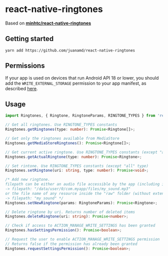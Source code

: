 # react-native-ringtones
Based on **[minhtc/react-native-ringtones](https://github.com/minhtc/react-native-ringtones)**

## Getting started

    yarn add https://github.com/juanamd/react-native-ringtones

## Permissions
If your app is used on devices that run Android API 18 or lower, you should add the `WRITE_EXTERNAL_STORAGE` permission to your app manifest, as described [here](https://developer.android.com/training/data-storage).

## Usage

```typescript
import Ringtones, { Ringtone, RingtoneParams, RINGTONE_TYPES } from 'react-native-ringtones';

// Get all ringtones. Use RINGTONE_TYPES constants
Ringtones.getRingtones(type: number): Promise<Ringtone[]>;

// Get only the ringtones available from MediaStore
Ringtones.getMediaStoreRingtones(): Promise<Ringtone[]>;

// Get current active ringtone. Use RINGTONE_TYPES constants (except "all" type)
Ringtones.getActualRingtone(type: number): Promise<Ringtone>;

// Set rintone. Use RINGTONE_TYPES constants (except "all" type)
Ringtones.setRingtone(uri: string, type: number): Promise<void>;

/* Add new ringtone.
filepath can be either an audio file accessible by the app (including internal storage)
-> filepath: "/data/user/0/com.myapp/files/my_sound.mp3"
or the file name of any resource inside the "raw" folder (without extension)
-> filepath: "my_sound" */
Ringtones.setNewRingtone(params: RingtoneParams): Promise<Ringtone>;

// Delete ringtone by uri. Returns number of deleted items
Ringtones.deleteRingtone(uri: string): Promise<number>;

// Check if access to ACTION_MANAGE_WRITE_SETTINGS has been granted
Ringtones.hasSettingsPermission(): Promise<boolean>;

// Request the user to enable ACTION_MANAGE_WRITE_SETTINGS permission
// Returns false if the permission has already been granted
Ringtones.requestSettingsPermission(): Promise<boolean>;
```
